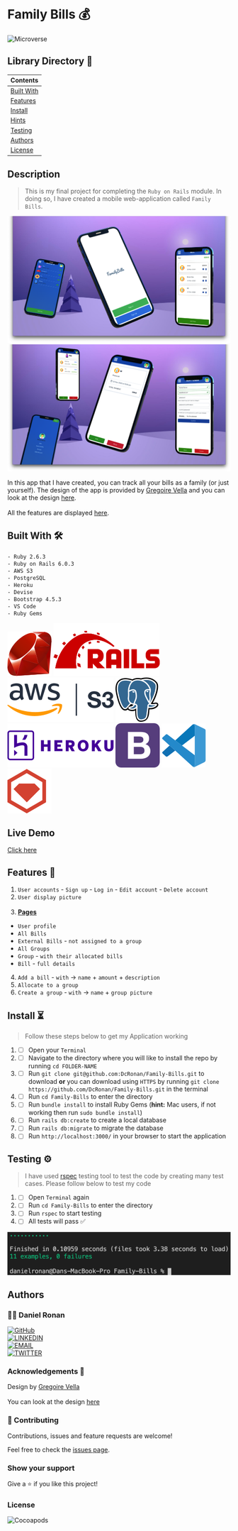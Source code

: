 # Family Bills 💰
![Microverse](https://img.shields.io/badge/-Microverse-6F23FF?style=for-the-badge)

## Library Directory 📙
 
| Contents        |
| ------------- |
| [Built With](#built-with-🛠) |
| [Features](#features-🎥) |
| [Install](#install-⏳) |
| [Hints](#hints-💡) |
| [Testing](#testing-⚙️) |
| [Authors](#authors) | 
| [License](#license) | 

## Description
> This is my final project for completing the `Ruby on Rails` module. In doing so, I have created a mobile web-application called `Family Bills`.

![img](./app/assets/images/main-sc.png) ![img](./app/assets/images/main-sc-1.png)


In this app that I have created, you can track all your bills as a family (or just yourself). The design of the app is provided by [Gregoire Vella](https://www.behance.net/gregoirevella) and you can look at the design [here](https://www.behance.net/gallery/19759151/Snapscan-iOs-design-and-branding?tracking_source=). <br> <br> All the features are displayed [here](#features).

## Built With 🛠
```
- Ruby 2.6.3
- Ruby on Rails 6.0.3
- AWS S3
- PostgreSQL
- Heroku
- Devise
- Bootstrap 4.5.3
- VS Code
- Ruby Gems
```

![img](./app/assets/svg/ruby.svg) ![img](./app/assets/svg/rails.svg) ![img](./app/assets/svg/amazon-s3.svg) ![img](./app/assets/svg/postgresql.svg) ![img](./app/assets/svg/heroku.svg) ![img](./app/assets/svg/bootstrap-4.svg)  ![img](./app/assets/svg/v-s-code.svg) ![img](./app/assets/svg/rubygems.svg)

## Live Demo

<a href="https://family--bills.herokuapp.com/">Click here</a>

## Features 🎥

1. `User accounts` - `Sign up` - `Log in` - `Edit account` - `Delete account`
2. `User display picture` <br> <br>
3. <b> <u> Pages </u> </b>
- `User profile`
- `All Bills`
- `External Bills` - `not assigned to a group`
- `All Groups`
- `Group` - `with their allocated bills`
- `Bill` - `full details`
4. `Add a bill` - `with` -> `name` + `amount` + `description`
5. `Allocate to a group`
6. `Create a group` - `with` -> `name` + `group picture`

## Install ⏳

> Follow these steps below to get my Application working

1. - [ ] Open your `Terminal`
2. - [ ] Navigate to the directory where you will like to install the repo by running `cd FOLDER-NAME`
3. - [ ] Run `git clone git@github.com:DcRonan/Family-Bills.git` to download <b>or</b> you can download using `HTTPS` by running `git clone https://github.com/DcRonan/Family-Bills.git` in the terminal
4. - [ ] Run `cd Family-Bills` to enter the directory
5. - [ ] Run `bundle install` to install Ruby Gems (<b>hint:</b> Mac users, if not working then run `sudo bundle install`)
6. - [ ] Run `rails db:create` to create a local database
7. - [ ] Run `rails db:migrate` to migrate the database
8. - [ ] Run `http://localhost:3000/` in your browser to start the application

## Testing ⚙️

> I have used [rspec](https://rspec.info/) testing tool to test the code by creating many test cases. Please follow below to test my code

1. - [ ] Open `Terminal` again
2. - [ ] Run `cd Family-Bills` to enter the directory
3. - [ ] Run `rspec` to start testing
4. - [ ] All tests will pass ✅

![tests](./app/assets/images/tests.png)

## Authors

### 👨‍💻 Daniel Ronan
[![GitHub](https://img.shields.io/badge/-GitHub-000?style=for-the-badge&logo=GitHub&logoColor=white)](https://github.com/DcRonan) <br>
[![LINKEDIN](https://img.shields.io/badge/-LINKEDIN-0077B5?style=for-the-badge&logo=Linkedin&logoColor=white)](https://www.linkedin.com/in/danronan10/) <br>
[![EMAIL](https://img.shields.io/badge/-EMAIL-D14836?style=for-the-badge&logo=Mail.Ru&logoColor=white)](mailto:danielconnorronan@gmail.com) <br>
[![TWITTER](https://img.shields.io/badge/-TWITTER-1DA1F2?style=for-the-badge&logo=Twitter&logoColor=white)](https://twitter.com/dc_ronan)

### Acknowledgements 🌟

Design by [Gregoire Vella](https://www.behance.net/gregoirevella) <br> <br>
You can look at the design [here](https://www.behance.net/gallery/19759151/Snapscan-iOs-design-and-branding?tracking_source=)

### 🤝 Contributing

Contributions, issues and feature requests are welcome!

Feel free to check the [issues page](https://github.com/DcRonan/ruby-slack-bot/issues).

### Show your support

Give a ⭐️ if you like this project!

### License

![Cocoapods](https://img.shields.io/cocoapods/l/AFNetworking?color=red&style=for-the-badge)
